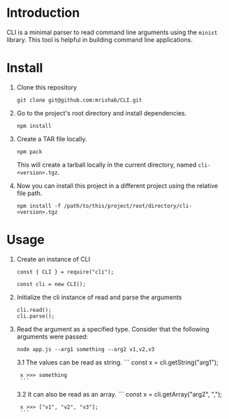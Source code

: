 # Introduction
CLI is a minimal parser to read command line arguments using the `minist` library. This tool is helpful in building command line applications.

# Install

1. Clone this repository
    ```
    git clone git@github.com:mrishab/CLI.git
    ```

2. Go to the project's root directory and install dependencies.
    ```
    npm install
    ```

3. Create a TAR file locally.
    ```
    npm pack
    ```
    This will create a tarball locally in the current directory, named `cli-<version>.tgz`.

4. Now you can install this project in a different project using the relative file path.
    ```
    npm install -f /path/to/this/project/root/directory/cli-<version>.tgz
    ```

# Usage

1. Create an instance of CLI
    ```
    const { CLI } = require("cli");

    const cli = new CLI();
    ```

2. Initialize the cli instance of read and parse the arguments
    ```
    cli.read();
    cli.parse();
    ```

3. Read the argument as a specified type. Consider that the following arguments were passed:

    ```
    node app.js --arg1 something --arg2 v1,v2,v3
    ```

    3.1 The values can be read as string.
        ```
        const x = cli.getString("arg1");

        x >>> something
        ```
    3.2 It can also be read as an array.
        ```
        const x = cli.getArray("arg2", ",");

        x >>> ["v1", "v2", "v3"];
        ```
